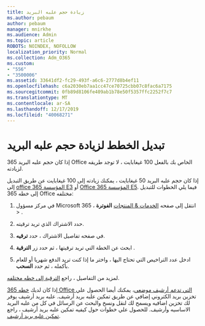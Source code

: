 ```yaml
---
title: زيادة حجم علبه البريد
ms.author: pebaum
author: pebaum
manager: mnirkhe
ms.audience: Admin
ms.topic: article
ROBOTS: NOINDEX, NOFOLLOW
localization_priority: Normal
ms.collection: Adm_O365
ms.custom:
- "556"
- "3500006"
ms.assetid: 33641df2-fc29-493f-a6c6-2777d8b4ef11
ms.openlocfilehash: c6a2030eb7aa1cc47ce70725cbb07c8fac6a7175
ms.sourcegitcommit: 0fb89d8106fe409ab1b78e50f5357ffc2252f7c7
ms.translationtype: MT
ms.contentlocale: ar-SA
ms.lasthandoff: 12/17/2019
ms.locfileid: "40068271"
---
```

# <a name="switch-plans-to-increase-mailbox-size"></a>تبديل الخطط لزيادة حجم علبه البريد

إذا كان حجم علبه البريد 365 Office الخاص بك بالفعل 100 غيغابايت ، لا توجد طريقه لزيادته.
  
إذا كان حجم علبه البريد 50 غيغابايت ، يمكنك زيادته إلى 100 غيغابايت عن طريق التبديل إلى [office 365 المؤسسة E3](https://products.office.com/business/office-365-enterprise-e3-business-software) أو [Office 365 المؤسسة E5](https://products.office.com/business/office-365-enterprise-e5-business-software). فيما يلي الخطوات للتبديل إلى خطه 365 Office مختلفه:
  
1. في مركز مسؤول Microsoft 365 ، انتقل إلى صفحه [الخدمات & المنتجات](https://go.microsoft.com/fwlink/p/?linkid=842054) **الفوترة** \> .

2. حدد الاشتراك الذي تريد ترقيته.

3. في صفحه تفاصيل الاشتراك ، حدد **ترقيه**.

4. ابحث عن الخطة التي تريد ترقيتها ، ثم حدد زر **الترقية** .

5. ادخل عدد التراخيص التي تحتاج اليها ، واختر ما إذا كنت تريد الدفع شهريا أو للعام بأكمله ، ثم حدد **السحب**.

لمزيد من التفاصيل ، راجع [الترقية إلى خطه مختلفه](https://docs.microsoft.com/office365/admin/subscriptions-and-billing/upgrade-to-different-plan).

إذا كان لديك [خطه 365 Office التي تدعم أرشيف موضعي](https://docs.microsoft.com/office365/servicedescriptions/exchange-online-archiving-service-description/exchange-online-archiving-service-description)، يمكنك أيضا الحصول علي تخزين بريد الكتروني إضافي عن طريق تمكين علبه بريد أرشيف. علبه بريد أرشيف يوفر لك تخزين اضافيه ويسمح لك لنقل ونسخ والبحث عن الرسائل في كل من علبه البريد الاساسيه وأرشيف. للحصول علي خطوات حول كيفيه تمكين علبه بريد أرشيف ، راجع [تمكين علبه بريد أرشيف](https://docs.microsoft.com/office365/securitycompliance/enable-archive-mailboxes).